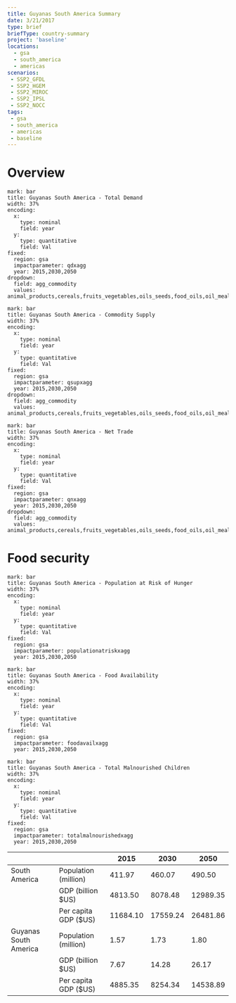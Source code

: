 ```yaml
---
title: Guyanas South America Summary
date: 3/21/2017
type: brief
briefType: country-summary
project: 'baseline'
locations:
  - gsa
  - south_america
  - americas
scenarios:
 - SSP2_GFDL
 - SSP2_HGEM
 - SSP2_MIROC
 - SSP2_IPSL
 - SSP2_NOCC
tags:
 - gsa
 - south_america
 - americas
 - baseline
---
```

# Overview 

```chart
mark: bar
title: Guyanas South America - Total Demand
width: 37%
encoding:
  x:
    type: nominal
    field: year
  y:
    type: quantitative
    field: Val
fixed:
  region: gsa
  impactparameter: qdxagg
  year: 2015,2030,2050
dropdown:
  field: agg_commodity
  values: animal_products,cereals,fruits_vegetables,oils_seeds,food_oils,oil_meals,other,pulses,roots_tubers,sugar
```

```chart
mark: bar
title: Guyanas South America - Commodity Supply
width: 37%
encoding:
  x:
    type: nominal
    field: year
  y:
    type: quantitative
    field: Val
fixed:
  region: gsa
  impactparameter: qsupxagg
  year: 2015,2030,2050
dropdown:
  field: agg_commodity
  values: animal_products,cereals,fruits_vegetables,oils_seeds,food_oils,oil_meals,other,pulses,roots_tubers,sugar
```

```chart
mark: bar
title: Guyanas South America - Net Trade
width: 37%
encoding:
  x:
    type: nominal
    field: year
  y:
    type: quantitative
    field: Val
fixed:
  region: gsa
  impactparameter: qnxagg
  year: 2015,2030,2050
dropdown:
  field: agg_commodity
  values: animal_products,cereals,fruits_vegetables,oils_seeds,food_oils,oil_meals,other,pulses,roots_tubers,sugar
```

# Food security

```chart
mark: bar
title: Guyanas South America - Population at Risk of Hunger
width: 37%
encoding:
  x:
    type: nominal
    field: year
  y:
    type: quantitative
    field: Val
fixed:
  region: gsa
  impactparameter: populationatriskxagg
  year: 2015,2030,2050
```

```chart
mark: bar
title: Guyanas South America - Food Availability
width: 37%
encoding:
  x:
    type: nominal
    field: year
  y:
    type: quantitative
    field: Val
fixed:
  region: gsa
  impactparameter: foodavailxagg
  year: 2015,2030,2050
```

```chart
mark: bar
title: Guyanas South America - Total Malnourished Children
width: 37%
encoding:
  x:
    type: nominal
    field: year
  y:
    type: quantitative
    field: Val
fixed:
  region: gsa
  impactparameter: totalmalnourishedxagg
  year: 2015,2030,2050
```

|   |   | 2015 | 2030 | 2050 |
|---|---|---|---|---|
| South America | Population (million) | 411.97 | 460.07 | 490.50 |
|  | GDP (billion $US) | 4813.50 | 8078.48 | 12989.35 |
|  | Per capita GDP ($US) | 11684.10 | 17559.24 | 26481.86 |
| Guyanas South America | Population (million) | 1.57 | 1.73 | 1.80 |
|  | GDP (billion $US) | 7.67 | 14.28 | 26.17 |
|  | Per capita GDP ($US) | 4885.35| 8254.34| 14538.89|